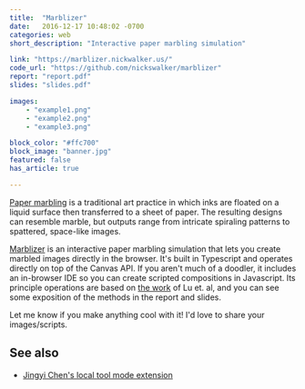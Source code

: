 ```yaml
---
title:  "Marblizer"
date:   2016-12-17 10:48:02 -0700
categories: web
short_description: "Interactive paper marbling simulation"

link: "https://marblizer.nickwalker.us/"
code_url: "https://github.com/nickswalker/marblizer"
report: "report.pdf"
slides: "slides.pdf"

images:
    - "example1.png"
    - "example2.png"
    - "example3.png"

block_color: "#ffc700"
block_image: "banner.jpg"
featured: false
has_article: true

---
```


[Paper marbling](https://en.wikipedia.org/wiki/Paper_marbling) is a traditional art practice in which inks are floated on a liquid surface then transferred to a sheet of paper. The resulting designs can resemble marble, but outputs range from intricate spiraling patterns to spattered, space-like images.

[Marblizer](https://marblizer.nickwalker.us/) is an interactive paper marbling simulation that lets you create marbled images directly in the browser. It's built in Typescript and operates directly on top of the Canvas API. If you aren't much of a doodler, it includes an in-browser IDE so you can create scripted compositions in Javascript. Its principle operations are based on [the work](http://www.cad.zju.edu.cn/home/jin/cga2012/cga2012.htm) of Lu et. al, and you can see some exposition of the methods in the report and slides.

Let me know if you make anything cool with it! I'd love to share your images/scripts.

## See also

- [Jingyi Chen's local tool mode extension](https://jingyicc.github.io/projects/watermarbling/)
